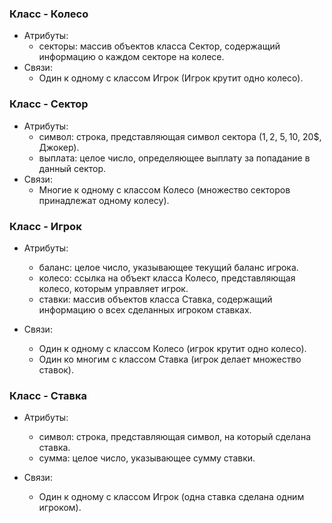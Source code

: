 ### Класс - Колесо

-   Атрибуты:
    -   секторы: массив объектов класса Сектор, содержащий информацию о каждом секторе на колесе.
-   Связи:
    -   Один к одному с классом Игрок (Игрок крутит одно колесо).

### Класс - Сектор

-   Атрибуты:
    -   символ: строка, представляющая символ сектора (1$, 2$, 5$, 10$, 20$, Джокер).
    -   выплата: целое число, определяющее выплату за попадание в данный сектор.
-   Связи:
    -   Многие к одному с классом Колесо (множество секторов принадлежат одному колесу).

### Класс - Игрок

-   Атрибуты:

    -   баланс: целое число, указывающее текущий баланс игрока.
    -   колесо: ссылка на объект класса Колесо, представляющая колесо, которым управляет игрок.
    -   ставки: массив объектов класса Ставка, содержащий информацию о всех сделанных игроком ставках.
-   Связи:

    -   Один к одному с классом Колесо (игрок крутит одно колесо).
    -   Один ко многим с классом Ставка (игрок делает множество ставок).

### Класс - Ставка

-   Атрибуты:

    -   символ: строка, представляющая символ, на который сделана ставка.
    -   сумма: целое число, указывающее сумму ставки.
-   Связи:

    -   Один к одному с классом Игрок (одна ставка сделана одним игроком).
